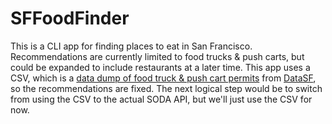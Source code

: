 # SFFoodFinder

This is a CLI app for finding places to eat in San Francisco.  Recommendations are currently limited to food trucks & push carts, but could be expanded to include restaurants at a later time.  This app uses a CSV, which is a [data dump of food truck & push cart permits](https://data.sfgov.org/Economy-and-Community/Mobile-Food-Facility-Permit/rqzj-sfat/data) from [DataSF](https://data.sfgov.org/), so the recommendations are fixed.  The next logical step would be to switch from using the CSV to the actual SODA API, but we'll just use the CSV for now.

